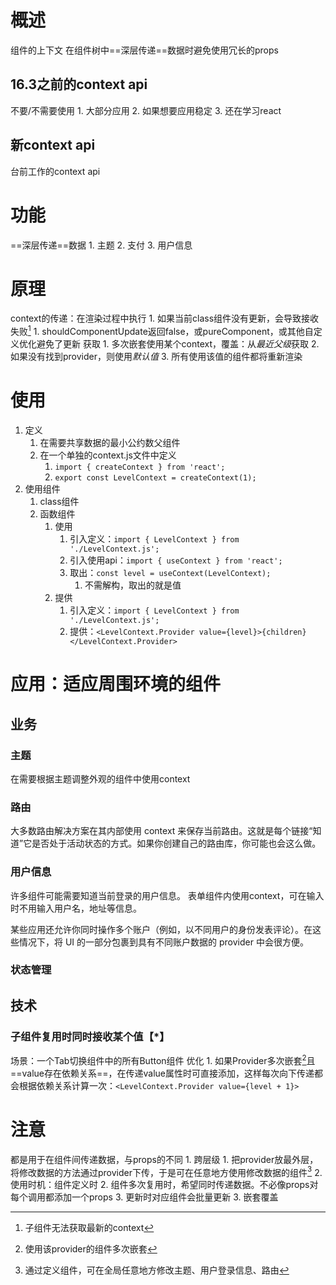 # 概述 
组件的上下文
在组件树中==深层传递==数据时避免使用冗长的props
## 16.3之前的context api
不要/不需要使用
	1. 大部分应用
	2. 如果想要应用稳定
	3. 还在学习react
## 新context api
台前工作的context api
# 功能
==深层传递==数据
	1. 主题
	2. 支付
	3. 用户信息
# 原理
context的传递：在渲染过程中执行
	1. 如果当前class组件没有更新，会导致接收失败[^1] 
		1. shouldComponentUpdate返回false，或pureComponent，或其他自定义优化避免了更新
获取
	1. 多次嵌套使用某个context，覆盖：从*最近父级*获取
	2. 如果没有找到provider，则使用*默认值* 
	3. 所有使用该值的组件都将重新渲染
# 使用
1. 定义
	1. 在需要共享数据的最小公约数父组件
	2. 在一个单独的context.js文件中定义
		1. `import { createContext } from 'react';` 
		2. `export const LevelContext = createContext(1);` 
2. 使用组件
	1. class组件
	2. 函数组件
		1. 使用
			1. 引入定义：`import { LevelContext } from './LevelContext.js';` 
			2. 引入使用api：`import { useContext } from 'react';` 
			3. 取出：`const level = useContext(LevelContext);` 
				1. 不需解构，取出的就是值
		2. 提供
			1. 引入定义：`import { LevelContext } from './LevelContext.js';` 
			2. 提供：`<LevelContext.Provider value={level}>{children}</LevelContext.Provider>` 
# 应用：适应周围环境的组件
## 业务
### 主题
在需要根据主题调整外观的组件中使用context
### 路由
大多数路由解决方案在其内部使用 context 来保存当前路由。这就是每个链接“知道”它是否处于活动状态的方式。如果你创建自己的路由库，你可能也会这么做。
### 用户信息
许多组件可能需要知道当前登录的用户信息。
	表单组件内使用context，可在输入时不用输入用户名，地址等信息。

某些应用还允许你同时操作多个账户（例如，以不同用户的身份发表评论）。在这些情况下，将 UI 的一部分包裹到具有不同账户数据的 provider 中会很方便。
### 状态管理
## 技术
### 子组件复用时同时接收某个值【\*】
场景：一个Tab切换组件中的所有Button组件
优化
	1. 如果Provider多次嵌套[^2]且==value存在依赖关系==，在传递value属性时可直接添加，这样每次向下传递都会根据依赖关系计算一次：`<LevelContext.Provider value={level + 1}>` 
# 注意
都是用于在组件间传递数据，与props的不同
	1. 跨层级
		1. 把provider放最外层，将修改数据的方法通过provider下传，于是可在任意地方使用修改数据的组件[^3]
	2. 使用时机：组件定义时
		2. 组件多次复用时，希望同时传递数据。不必像props对每个调用都添加一个props
		3. 更新时对应组件会批量更新
	3. 嵌套覆盖

[^1]: 子组件无法获取最新的context
[^2]: 使用该provider的组件多次嵌套
[^3]: 通过定义组件，可在全局任意地方修改主题、用户登录信息、路由